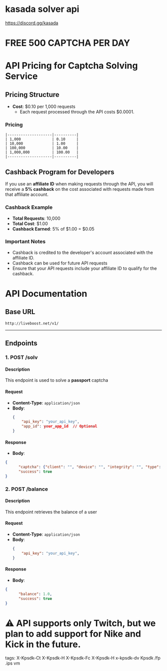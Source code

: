 # kasada solver api

https://discord.gg/kasada

# FREE 500 CAPTCHA PER DAY


# API Pricing for Captcha Solving Service

## Pricing Structure

- **Cost**: $0.10 per 1,000 requests
  - Each request processed through the API costs $0.0001.

### Pricing

```  Number of Requests   Cost ($)  
|--------------------|----------|
| 1,000              | 0.10     |
| 10,000             | 1.00     |
| 100,000            | 10.00    |
| 1,000,000          | 100.00   |
|--------------------|----------|
```
## Cashback Program for Developers

If you use an **affiliate ID** when making requests through the API, you will receive a **5% cashback** on the cost associated with requests made from that affiliate account. 

### Cashback Example

- **Total Requests**: 10,000
- **Total Cost**: $1.00
- **Cashback Earned**: 5% of $1.00 = $0.05

### Important Notes
- Cashback is credited to the developer's account associated with the affiliate ID.
- Cashback can be used for future API requests
- Ensure that your API requests include your affiliate ID to qualify for the cashback.



# API Documentation

## Base URL
`http://liveboost.net/v1/`

---

## Endpoints

### 1. **POST /solv**

#### Description
This endpoint is used to solve a **passport** captcha

#### Request
- **Content-Type**: `application/json`
- **Body**:
  ```json
  {
      "api_key": "your_api_key",
      "app_id": your_app_id  // Optional
  }
  ```

#### Response
- **Body**:
```json
{
      "captcha": {"client": "", "device": "", "integrity": "", "type": "", "useragent": ""}, 
      "success": true
}
```

### 2. **POST /balance**

#### Description
This endpoint retrieves the balance of a user

#### Request
- **Content-Type**: `application/json`
- **Body**:
  ```json
  {
      "api_key": "your_api_key",
  }
  ```

#### Response
- **Body**:
```json
{
      "balance": 1.0, 
      "success": true
}
```

# ⚠️  API supports only Twitch, but we plan to add support for Nike and Kick in the future.

tags: 
X-Kpsdk-Ct
X-Kpsdk-H
X-Kpsdk-Fc
X-Kpsdk-H
x-kpsdk-dv
Kpsdk
/fp
.ips
vm





